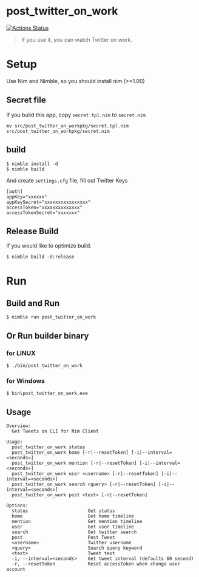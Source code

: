 # post_twitter_on_work

[![Actions Status](https://github.com/tubone24/post_twitter_on_work/workflows/Build%20and%20Test/badge.svg)](https://github.com/tubone24/post_twitter_on_work/actions)

> If you use it, you can watch Twitter on work.

# Setup

Use Nim and Nimble, so you should install nim (>=1.00)

## Secret file

If you build this app, copy `secret.tpl.nim` to `secret.nim`

```
mv src/post_twitter_on_workpkg/secret.tpl.nim src/post_twitter_on_workpkg/secret.nim
```

## build

```
$ nimble install -d
$ nimble build
```

And create `settings.cfg` file, fill out Twitter Keys

```
[auth]
appKey="xxxxxx"
appKeySecret="xxxxxxxxxxxxxxxx"
accessToken="xxxxxxxxxxxxxx"
accessTokenSecret="xxxxxxx"
```

## Release Build

If you would like to optimize build.

```
$ nimble build -d:release
```

# Run

## Build and Run

```
$ nimble run post_twitter_on_work
```

## Or Run builder binary 

### for LINUX

```
$ ./bin/post_twitter_on_work
```

### for Windows

```
$ bin\post_twitter_on_work.exe
```

## Usage

```
Overview:
  Get Tweets on CLI for Nim Client

Usage:
  post_twitter_on_work status
  post_twitter_on_work home [-r|--resetToken] [-i|--interval=<seconds>]
  post_twitter_on_work mention [-r|--resetToken] [-i|--interval=<seconds>]
  post_twitter_on_work user <username> [-r|--resetToken] [-i|--interval=<seconds>]
  post_twitter_on_work search <query> [-r|--resetToken] [-i|--interval=<seconds>]
  post_twitter_on_work post <text> [-r|--resetToken]

Options:
  status                      Get status
  home                        Get home timeline
  mention                     Get mention timeline
  user                        Get user timeline
  search                      Get twitter search
  post                        Post Tweet
  <username>                  Twitter username
  <query>                     Search query keyword
  <text>                      Tweet text
  -i, --interval=<seconds>    Get tweet interval (defaults 60 second)
  -r, --resetToken            Reset accessToken when change user account
```
